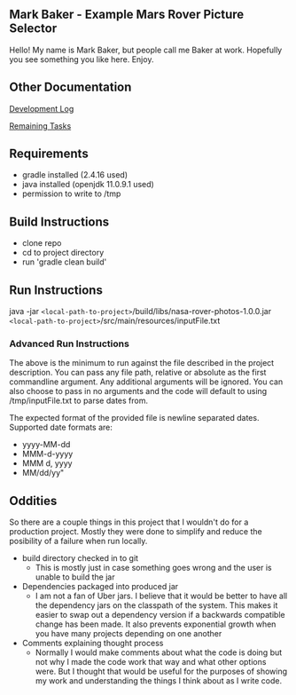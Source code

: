 ## Mark Baker - Example Mars Rover Picture Selector

Hello!  My name is Mark Baker, but people call me Baker at work.  Hopefully you see something you like here.  Enjoy.


## Other Documentation

[Development Log](DEVELOPMENT_LOG.md)

[Remaining Tasks](TODO.md)

## Requirements

* gradle installed (2.4.16 used)
* java installed (openjdk 11.0.9.1 used)
* permission to write to /tmp

## Build Instructions

* clone repo
* cd to project directory
* run 'gradle clean build'

## Run Instructions

java -jar `<local-path-to-project>`/build/libs/nasa-rover-photos-1.0.0.jar `<local-path-to-project>`/src/main/resources/inputFile.txt

### Advanced Run Instructions
The above is the minimum to run against the file described in the project description.  You can pass any file path, relative or absolute as the first commandline argument.  Any additional arguments will be ignored.  You can also choose to pass in no arguments and the code will default to using /tmp/inputFile.txt to parse dates from.

The expected format of the provided file is newline separated dates.  Supported date formats are:
* yyyy-MM-dd
* MMM-d-yyyy
* MMM d, yyyy
* MM/dd/yy"

## Oddities

So there are a couple things in this project that I wouldn't do for a production project.  Mostly they were done to simplify and reduce the posibility of a failure when run locally.

* build directory checked in to git
    * This is mostly just in case something goes wrong and the user is unable to build the jar
* Dependencies packaged into produced jar
    * I am not a fan of Uber jars.  I believe that it would be better to have all the dependency jars on the classpath of the system.  This makes it easier to swap out a dependency version if a backwards compatible change has been made.  It also prevents exponential growth when you have many projects depending on one another
* Comments explaining thought process
    * Normally I would make comments about what the code is doing but not why I made the code work that way and what other options were.  But I thought that would be useful for the purposes of showing my work and understanding the things I think about as I write code.
